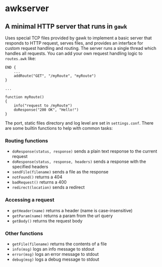 # awkserver
## A minimal HTTP server that runs in `gawk`
Uses special TCP files provided by gawk to implement a basic server that responds to HTTP request, serves files,
and provides an interface for custom request handling and routing. The server runs a single thread which handles
all requests. You can add your own request handling logic to `routes.awk` like:
```
END {
    ...
    addRoute("GET", "/myRoute", "myRoute")
}

...

function myRoute()
{
    info("request to /myRoute")
    doResponse("200 OK", "Hello!")
}
```
The port, static files directory and log level are set in `settings.conf`. There are some builtin functions to help
with common tasks:
### Routing functions
- `doResponse(status, response)` sends a plain text response to the current request
- `doResponse(status, response, headers)` sends a response with the specified headers
- `sendFile(filename)` sends a file as the response
- `notFound()` returns a 404
- `badRequest()` returns a 400
- `redirect(location)` sends a redirect

### Accessing a request
- `getHeader(name)` returns a header (name is case-insensitive)
- `getParam(name)` returns a param from the url query
- `getBody()` returns the request body

### Other functions
- `getFile(filename)` returns the contents of a file
- `info(msg)` logs an info message to stdout
- `error(msg)` logs an error message to stdout
- `debug(msg)` logs a debug message to stdout

